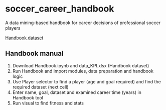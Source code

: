 # soccer_career_handbook
A data mining-based handbook for career decisions of professional soccer players 

[Handbook dataset](https://docs.google.com/spreadsheets/d/1m7b-nmyUWFZotk7q4TgX8Gwm0kCQ92ta/edit?usp=sharing&ouid=100438578617681991064&rtpof=true&sd=true)

## Handbook manual  
1. Download Handbook.ipynb and data_KPI.xlsx (Handbook dataset)  
2. Run Handbook and import modules, data preparation and handbook logic  
3. Use Player selector to find a player (age and goal required) and find the required dataset (next cell)  
4. Enter name, goal, dataset and examined career time (years) in Handbook tool  
5. Run visual to find fitness and stats  
